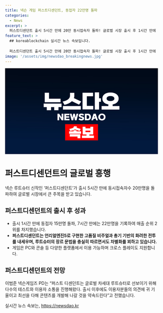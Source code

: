 ```yaml
---
title: 넥슨 게임 퍼스트디센던트, 동접자 22만명 돌파
categories:
  - News
excerpt: >
  퍼스트디센던트 출시 5시간 만에 20만 동시접속자 돌파! 글로벌 시장 출시 후 1시간 만에 15만, 7시간 만에 22만 동접자 기록. 넥슨 루트슈터 신작은 데뷔 후 톱셀러 순위 2위에 올라, 기대를 모은다. 언리얼엔진5로 제작된 고품질 비주얼과 총기 전투, 그라인딩 재미에 초점을 둔 퍼스트디센던트는 다양한 플랫폼과 크로스 플레이를 지원한다. 출시 전부터 기대를 모은 이 게임은 테스트와 이용자 소통을 통해 완성됐으며 이범준 넥슨게임즈 PD는 오랫동안 사랑받을 것이라고 기대를 표했다.
feature_text: >
  ## koreablockchain 실시간 뉴스 속보입니다.

  퍼스트디센던트 출시 5시간 만에 20만 동시접속자 돌파! 글로벌 시장 출시 후 1시간 만에 15만, 7시간 만에 22만 동접자 기록. 넥슨 루트슈터 신작은 데뷔 후 톱셀러 순위 2위에 올라, 기대를 모은다. 언리얼엔진5로 제작된 고품질 비주얼과 총기 전투, 그라인딩 재미에 초점을 둔 퍼스트디센던트는 다양한 플랫폼과 크로스 플레이를 지원한다. 출시 전부터 기대를 모은 이 게임은 테스트와 이용자 소통을 통해 완성됐으며 이범준 넥슨게임즈 PD는 오랫동안 사랑받을 것이라고 기대를 표했다.
image: '/assets/img/newsdao_breakingnews.jpg'
---
```


<p><img src="/assets/img/newsdao_breakingnews.jpg" alt="koreablockchain 속보" /></p>

<h1>퍼스트디센던트의 글로벌 흥행</h1>

<p data-ke-size="size16">넥슨 루트슈터 신작인 ‘퍼스트디센던트’가 출시 5시간 만에 동시접속자수 20만명을 돌파하여 글로벌 시장에서 큰 주목을 받고 있습니다.</p>

<h2 data-ke-size="size26">퍼스트디센던트의 출시 후 성과</h2>

<ul>
  <li>출시 1시간 만에 동접자 15만명 돌파, 7시간 만에는 22만명을 기록하여 매출 순위 2위를 차지했습니다.</li>
  <li><b>퍼스트디센던트는 언리얼엔진5로 구현한 고품질 비주얼과 총기 기반의 화려한 전투를 내세우며, 루트슈터의 장르 문법을 충실히 따르면서도 차별화를 꾀하고 있습니다.</b></li>
  <li>게임은 PC와 콘솔 등 다양한 플랫폼에서 이용 가능하며 크로스 플레이도 지원합니다.</li>
</ul>

<h2 data-ke-size="size26">퍼스트디센던트의 전망</h2>

<p data-ke-size="size16">이범준 넥슨게임즈 PD는 “퍼스트 디센던트는 글로벌 차세대 루트슈터로 선보이기 위해 다수의 테스트와 이용자 소통을 진행해왔다. 출시 이후에도 이용자분들의 의견에 귀 기울이고 최선을 다해 콘텐츠를 개발해 나갈 것을 약속드린다”고 전했습니다.</p>
실시간 뉴스 속보는, <a href="https://newsdao.kr" rel="dofollow">https://newsdao.kr</a>


